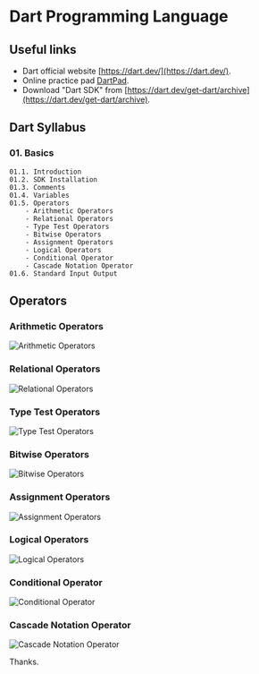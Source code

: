 # Dart Programming Language 

## Useful links
- Dart official website [https://dart.dev/](https://dart.dev/).
- Online practice pad [DartPad](https://dartpad.dev/?). 
- Download "Dart SDK" from [https://dart.dev/get-dart/archive](https://dart.dev/get-dart/archive). 

## Dart Syllabus

### 01. Basics 
    01.1. Introduction 
    01.2. SDK Installation 
    01.3. Comments 
    01.4. Variables 
    01.5. Operators 
        - Arithmetic Operators
        - Relational Operators
        - Type Test Operators
        - Bitwise Operators
        - Assignment Operators
        - Logical Operators
        - Conditional Operator
        - Cascade Notation Operator
    01.6. Standard Input Output 

## Operators 

### Arithmetic Operators
![Arithmetic Operators](https://github.com/bjayanta/dart/blob/01_basics/images/arithmetic_operators.PNG?raw=true)

### Relational Operators
![Relational Operators](https://github.com/bjayanta/dart/blob/01_basics/images/relational_operators.PNG?raw=true)

### Type Test Operators
![Type Test Operators](https://github.com/bjayanta/dart/blob/01_basics/images/type_test_operators.PNG?raw=true)

### Bitwise Operators
![Bitwise Operators](https://github.com/bjayanta/dart/blob/01_basics/images/bitwise_operators.PNG?raw=true)

### Assignment Operators
![Assignment Operators](https://github.com/bjayanta/dart/blob/01_basics/images/assignment_operators.PNG?raw=true)

### Logical Operators
![Logical Operators](https://github.com/bjayanta/dart/blob/01_basics/images/logical_operators.PNG?raw=true)

### Conditional Operator
![Conditional Operator](https://github.com/bjayanta/dart/blob/01_basics/images/conditional_operator.PNG?raw=true)

### Cascade Notation Operator
![Cascade Notation Operator](https://github.com/bjayanta/dart/blob/01_basics/images/cascade_notation_operator.PNG?raw=true)

Thanks.